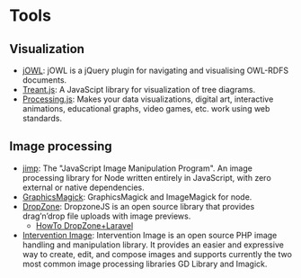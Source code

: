 <!-- TITLE: Tools -->
<!-- SUBTITLE: A quick summary of Tools -->
# Tools
## Visualization
* [jOWL](http://jowl.ontologyonline.org/): jOWL is a jQuery plugin for navigating and visualising OWL-RDFS documents.
* [Treant.js](http://fperucic.github.io/treant-js/): A JavaScipt library for visualization of tree diagrams.
* [Processing.js](http://processingjs.org/): Makes your data visualizations, digital art, interactive animations, educational graphs, video games, etc. work using web standards.
## Image processing
* [jimp](https://www.npmjs.com/package/jimp): The "JavaScript Image Manipulation Program". An image processing library for Node written entirely in JavaScript, with zero external or native dependencies.
* [GraphicsMagick](http://aheckmann.github.io/gm/): GraphicsMagick and ImageMagick for node.
* [DropZone](http://www.dropzonejs.com/): DropzoneJS is an open source library that provides drag’n’drop file uploads with image previews.
  * [HowTo DropZone+Laravel](https://maxoffsky.com/code-blog/howto-ajax-multiple-file-upload-in-laravel/)
* [Intervention Image](http://image.intervention.io/): Intervention Image is an open source PHP image handling and manipulation library. It provides an easier and expressive way to create, edit, and compose images and supports currently the two most common image processing libraries GD Library and Imagick.